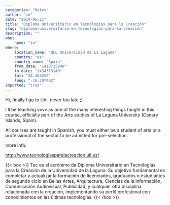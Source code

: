 ```yaml
---
categories: "Dates"
author: "io"
date: "2014-05-21"
title: "Diploma Universitario en Tecnologías para la Creación"
slug: "diploma-universitario-en-tecnologías-para-la-creación"
description: ""
who: 
    name: "io"
where: 
    location_name: "ULL Universidad de La Laguna"
    country: "es"
    country_name: "Spain"
    from_date: "1410725940"
    to_date: "1434313140"
    lat: "28.463259"
    long: "-16.297402"
imported: "true"
---
```



Hi, finally I go to Uni, never too late ;)

I ll be teaching vvvv as one of the many interesting things taught in this course, officially part of the Arts studies of La Laguna University (Canary Islands, Spain).

All courses are taught in Spanish, you must either be a student of arts or a professional of the sector to be admitted for pre-selection.

more info:

http://www.tecnologiasparalacreacion.ull.es/


{{< box >}}
Tec es el acrónimo de Diploma Universitario en Tecnologías para la Creación de la Universidad de la Laguna. 
Su objetivo fundamental es completar y actualizar la formación de licenciados, graduados o estudiantes de segundo ciclo en Bellas Artes, Arquitectura, Ciencias de la Información, Comunicación Audiovisual, Publicidad, y cualquier otra disciplina relacionada con la creación, implementando su perfil profesional con conocimientos en las últimas tecnologías.{{< /box >}}